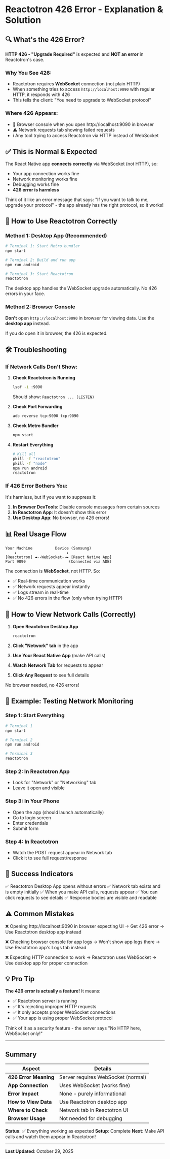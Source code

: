 # Reactotron 426 Error - Explanation & Solution

## 🔍 What's the 426 Error?

**HTTP 426 - "Upgrade Required"** is expected and **NOT an error** in Reactotron's case.

### Why You See 426:
- Reactotron requires **WebSocket** connection (not plain HTTP)
- When something tries to access `http://localhost:9090` with regular HTTP, it responds with 426
- This tells the client: "You need to upgrade to WebSocket protocol"

### Where 426 Appears:
- 🔴 Browser console when you open http://localhost:9090 in browser
- ⚠️ Network requests tab showing failed requests
- ℹ️ Any tool trying to access Reactotron via HTTP instead of WebSocket

## ✅ This is Normal & Expected

The React Native app **connects correctly** via WebSocket (not HTTP), so:
- Your app connection works fine
- Network monitoring works fine
- Debugging works fine
- **426 error is harmless**

Think of it like an error message that says: "If you want to talk to me, upgrade your protocol" - the app already has the right protocol, so it works!

## 🎯 How to Use Reactotron Correctly

### Method 1: Desktop App (Recommended)
```bash
# Terminal 1: Start Metro bundler
npm start

# Terminal 2: Build and run app
npm run android

# Terminal 3: Start Reactotron
reactotron
```

The desktop app handles the WebSocket upgrade automatically. No 426 errors in your face.

### Method 2: Browser Console
**Don't** open `http://localhost:9090` in browser for viewing data. Use the **desktop app** instead.

If you do open it in browser, the 426 is expected.

## 🛠️ Troubleshooting

### If Network Calls Don't Show:

1. **Check Reactotron is Running**
   ```bash
   lsof -i :9090
   ```
   Should show: `Reactotron ... (LISTEN)`

2. **Check Port Forwarding**
   ```bash
   adb reverse tcp:9090 tcp:9090
   ```

3. **Check Metro Bundler**
   ```bash
   npm start
   ```

4. **Restart Everything**
   ```bash
   # Kill all
   pkill -f "reactotron"
   pkill -f "node"
   npm run android
   reactotron
   ```

### If 426 Error Bothers You:

It's harmless, but if you want to suppress it:

1. **In Browser DevTools**: Disable console messages from certain sources
2. **In Reactotron App**: It doesn't show this error
3. **Use Desktop App**: No browser, no 426 errors!

## 📊 Real Usage Flow

```
Your Machine          Device (Samsung)
    ↓                      ↓
[Reactotron] ◄--WebSocket--► [React Native App]
Port 9090                   (Connected via ADB)
```

The connection is **WebSocket**, not HTTP. So:
- ✅ Real-time communication works
- ✅ Network requests appear instantly
- ✅ Logs stream in real-time
- ✅ No 426 errors in the flow (only when trying HTTP)

## 🎯 How to View Network Calls (Correctly)

1. **Open Reactotron Desktop App**
   ```bash
   reactotron
   ```

2. **Click "Network" tab** in the app

3. **Use Your React Native App** (make API calls)

4. **Watch Network Tab** for requests to appear

5. **Click Any Request** to see full details

No browser needed, no 426 errors!

## 📱 Example: Testing Network Monitoring

### Step 1: Start Everything
```bash
# Terminal 1
npm start

# Terminal 2
npm run android

# Terminal 3
reactotron
```

### Step 2: In Reactotron App
- Look for "Network" or "Networking" tab
- Leave it open and visible

### Step 3: In Your Phone
- Open the app (should launch automatically)
- Go to login screen
- Enter credentials
- Submit form

### Step 4: In Reactotron
- Watch the POST request appear in Network tab
- Click it to see full request/response

## 🚀 Success Indicators

✅ Reactotron Desktop App opens without errors
✅ Network tab exists and is empty initially
✅ When you make API calls, requests appear
✅ You can click requests to see details
✅ Response bodies are visible and readable

## ⚠️ Common Mistakes

❌ Opening http://localhost:9090 in browser expecting UI
   → Get 426 error
   → Use Reactotron desktop app instead

❌ Checking browser console for app logs
   → Won't show app logs there
   → Use Reactotron app's Logs tab instead

❌ Expecting HTTP connection to work
   → Reactotron uses WebSocket
   → Use desktop app for proper connection

## 💡 Pro Tip

**The 426 error is actually a feature!** It means:
- ✅ Reactotron server is running
- ✅ It's rejecting improper HTTP requests
- ✅ It only accepts proper WebSocket connections
- ✅ Your app is using proper WebSocket protocol

Think of it as a security feature - the server says "No HTTP here, WebSocket only!"

---

## Summary

| Aspect | Details |
|--------|---------|
| **426 Error Meaning** | Server requires WebSocket (normal) |
| **App Connection** | Uses WebSocket (works fine) |
| **Error Impact** | None - purely informational |
| **How to View Data** | Use Reactotron desktop app |
| **Where to Check** | Network tab in Reactotron UI |
| **Browser Usage** | Not needed for debugging |

**Status**: ✅ Everything working as expected
**Setup**: Complete
**Next**: Make API calls and watch them appear in Reactotron!

---
**Last Updated**: October 29, 2025

